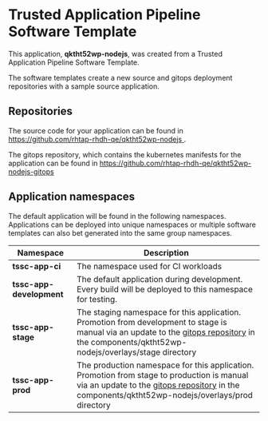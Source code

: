 # Trusted Application Pipeline Software Template

This application, **qktht52wp-nodejs**, was created from a Trusted Application Pipeline Software Template.

The software templates create a new source and gitops deployment repositories with a sample source application. 

## Repositories

The source code for your application can be found in [https://github.com/rhtap-rhdh-qe/qktht52wp-nodejs ](https://github.com/rhtap-rhdh-qe/qktht52wp-nodejs ).
 
The gitops repository, which contains the kubernetes manifests for the application can be found in 
[https://github.com/rhtap-rhdh-qe/qktht52wp-nodejs-gitops ](https://github.com/rhtap-rhdh-qe/qktht52wp-nodejs-gitops ) 

## Application namespaces 

The default application will be found in the following namespaces. Applications can be deployed into unique namespaces or multiple software templates can also bet generated into the same group namespaces.  

|  Namespace   |  Description   |  
| -------- | -------- |
| **tssc-app-ci** | The namespace used for CI workloads |
| **tssc-app-development** | The default application during development. Every build will be deployed to this namespace for testing. |
| **tssc-app-stage** | The staging namespace for this application. Promotion from development to stage is manual via an update to the [gitops repository](https://github.com/rhtap-rhdh-qe/qktht52wp-nodejs-gitops ) in the components/qktht52wp-nodejs/overlays/stage directory |
| **tssc-app-prod** | The production namespace for this application. Promotion from stage to production is manual via an update to the [gitops repository](https://github.com/rhtap-rhdh-qe/qktht52wp-nodejs-gitops ) in the components/qktht52wp-nodejs/overlays/prod directory |